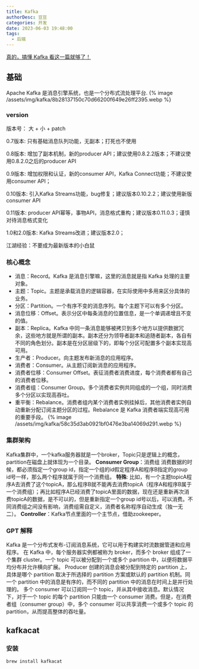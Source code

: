 ```yaml
---
title: Kafka
authorDesc: 豆豆
categories: 开发
date: 2023-06-03 19:48:00
tags:
  - 后端
---
```

[真的，搞懂 Kafka 看这一篇就够了！](https://juejin.cn/post/6963101806402469902)
## 基础
Apache Kafka 是消息引擎系统，也是一个分布式流处理平台.
{%  image /assets/img/kafka/8b28137150c70d66200f649e26ff2395.webp %}
### version
版本号：
大 + 小 + patch

0.7版本:
只有基础消息队列功能，无副本；打死也不使用

0.8版本:
增加了副本机制，新的producer API；建议使用0.8.2.2版本；不建议使用0.8.2.0之后的producer API

0.9版本:
增加权限和认证，新的consumer API，Kafka Connect功能；不建议使用consumer API；

0.10版本:
引入Kafka Streams功能，bug修复；建议版本0.10.2.2；建议使用新版consumer API

0.11版本:
producer API幂等，事物API，消息格式重构；建议版本0.11.0.3；谨慎对待消息格式变化

1.0和2.0版本:
Kafka Streams改进；建议版本2.0；

江湖经验：不要成为最新版本的小白鼠
### 核心概念
- 消息：Record。Kafka 是消息引擎嘛，这里的消息就是指 Kafka 处理的主要对象。
- 主题：Topic。主题是承载消息的逻辑容器，在实际使用中多用来区分具体的业务。
- 分区：Partition。一个有序不变的消息序列。每个主题下可以有多个分区。
- 消息位移：Offset。表示分区中每条消息的位置信息，是一个单调递增且不变的值。
- 副本：Replica。Kafka 中同一条消息能够被拷贝到多个地方以提供数据冗余，这些地方就是所谓的副本。副本还分为领导者副本和追随者副本，各自有不同的角色划分。副本是在分区层级下的，即每个分区可配置多个副本实现高可用。
- 生产者：Producer。向主题发布新消息的应用程序。
- 消费者：Consumer。从主题订阅新消息的应用程序。
- 消费者位移：Consumer Offset。表征消费者消费进度，每个消费者都有自己的消费者位移。
- 消费者组：Consumer Group。多个消费者实例共同组成的一个组，同时消费多个分区以实现高吞吐。
- 重平衡：Rebalance。消费者组内某个消费者实例挂掉后，其他消费者实例自动重新分配订阅主题分区的过程。Rebalance 是 Kafka 消费者端实现高可用的重要手段。
{%  image /assets/img/kafka/58c35d3ab0921bf0476e3ba14069d291.webp %}

### 集群架构

Kafka集群中，一个kafka服务器就是一个broker，Topic只是逻辑上的概念，partition在磁盘上就体现为一个目录。
**Consumer Group**：消费组 消费数据的时候，都必须指定一个group id，指定一个组的id假定程序A和程序B指定的group id号一样，那么两个程序就属于同一个消费组。
**特殊**: 比如，有一个主题topicA程序A去消费了这个topicA，那么程序B就不能再去消费topicA（程序A和程序B属于一个消费组）；再比如程序A已经消费了topicA里面的数据，现在还是重新再次消费topicA的数据，是不可以的，但是重新指定一个group id号以后，可以消费。不同消费组之间没有影响，消费组需自定义，消费者名称程序自动生成（独一无二）。
**Controller**：Kafka节点里面的一个主节点，借助zookeeper。

### GPT 解释

Kafka 是一个分布式发布-订阅消息系统，它可以用于构建实时流数据管道和应用程序。
在 Kafka 中，每个服务器实例都被称为 broker，而多个 broker 组成了一个集群 cluster。一个 topic 可以被分配到一个或多个 partition 中，以便将数据平均分布并允许横向扩展。
Producer 创建的消息会被分配到特定的 partition 上，具体是哪个 partition 取决于所选择的 partition 方案或默认的 partition 机制。同一个 partition 中的消息是有序的，而不同的 partition 中的消息在时间上是并行处理的。
多个 consumer 可以订阅同一个 topic，并从其中接收消息。默认情况下，对于一个 topic 的每个 partition 只能由一个 consumer 消费。但是，在消费者组（consumer group）中，多个 consumer 可以共享消费一个或多个 topic 的 partition，从而提高整体的吞吐量。

## kafkacat

### 安装

`brew install kafkacat`